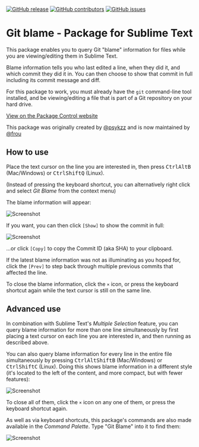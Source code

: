 [![GitHub release](https://img.shields.io/github/release/frou/st3-gitblame.svg)](https://github.com/frou/st3-gitblame/releases)
[![GitHub contributors](https://img.shields.io/github/contributors/frou/st3-gitblame.svg)](https://github.com/frou/st3-gitblame/graphs/contributors)
[![GitHub issues](https://img.shields.io/github/issues/frou/st3-gitblame.svg)](https://github.com/frou/st3-gitblame/issues)

# Git blame - Package for Sublime Text

This package enables you to query Git "blame" information for files while you are viewing/editing them in Sublime Text.

Blame information tells you who last edited a line, when they did it, and which commit they did it in. You can then choose to show that commit in full including its commit message and diff.

For this package to work, you must already have the `git` command-line tool installed, and be viewing/editing a file that is part of a Git repository on your hard drive.

[View on the Package Control website](https://packagecontrol.io/packages/Git%20blame)

This package was originally created by [@psykzz](https://github.com/psykzz) and is now maintained by [@frou](https://github.com/frou)

## How to use

Place the text cursor on the line you are interested in, then press <kbd>Ctrl</kbd><kbd>Alt</kbd><kbd>B</kbd> (Mac/Windows) or <kbd>Ctrl</kbd><kbd>Shift</kbd><kbd>Q</kbd> (Linux).

(Instead of pressing the keyboard shortcut, you can alternatively right click and select *Git Blame* from the context menu)

The blame information will appear:

![Screenshot](https://raw.githubusercontent.com/frou/st3-gitblame/master/docs/screenshot-blame.png)

If you want, you can then click `[Show]` to show the commit in full:

![Screenshot](https://raw.githubusercontent.com/frou/st3-gitblame/master/docs/screenshot-blame-show.png)

...or click `[Copy]` to copy the Commit ID (aka SHA) to your clipboard.

If the latest blame information was not as illuminating as you hoped for, click the `[Prev]` to step back through multiple previous commits that affected the line.

To close the blame information, click the `×` icon, or press the keyboard shortcut again while the text cursor is still on the same line.

## Advanced use

In combination with Sublime Text's *Multiple Selection* feature, you can query blame information for more than one line simultaneously by first placing a text cursor on each line you are interested in, and then running as described above.

You can also query blame information for every line in the entire file simultaneously by pressing <kbd>Ctrl</kbd><kbd>Alt</kbd><kbd>Shift</kbd><kbd>B</kbd> (Mac/Windows) or <kbd>Ctrl</kbd><kbd>Shift</kbd><kbd>C</kbd> (Linux). Doing this shows blame information in a different style (it's located to the left of the content, and more compact, but with fewer features):

![Screenshot](https://raw.githubusercontent.com/frou/st3-gitblame/master/docs/screenshot-blameall.png)

To close all of them, click the `×` icon on any one of them, or press the keyboard shortcut again.

As well as via keyboard shortcuts, this package's commands are also made available in the *Command Palette*. Type "Git Blame" into it to find them:

<!--
@todo Add a Development section to the README with tips for contributors
@body Because of the layout of the package (single "plugin", `boot.py`, and the result of the code in `src/`) it's recommended to use https://packagecontrol.io/packages/AutomaticPackageReloader so that changes you make during development get picked up without needing to restart ST.
@body Try to format the Python code using https://github.com/psf/black.
@body Be mindful of ST API versions https://www.sublimetext.com/docs/api_reference.html. We support ST3 (build 3211+) for now, but may go ST4 exclusive in the future.
-->

![Screenshot](https://raw.githubusercontent.com/frou/st3-gitblame/master/docs/screenshot-palette.png)
